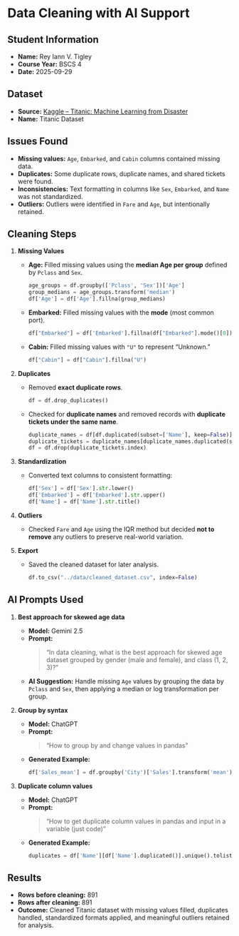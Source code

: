 # Data Cleaning with AI Support

## Student Information

- **Name:** Rey Iann V. Tigley
- **Course Year:** BSCS 4
- **Date:** 2025-09-29

## Dataset

- **Source:** [Kaggle – Titanic: Machine Learning from Disaster](https://www.kaggle.com/c/titanic)
- **Name:** Titanic Dataset

## Issues Found

- **Missing values:** `Age`, `Embarked`, and `Cabin` columns contained missing data.
- **Duplicates:** Some duplicate rows, duplicate names, and shared tickets were found.
- **Inconsistencies:** Text formatting in columns like `Sex`, `Embarked`, and `Name` was not standardized.
- **Outliers:** Outliers were identified in `Fare` and `Age`, but intentionally retained.

## Cleaning Steps

1. **Missing Values**

   - **Age:** Filled missing values using the **median Age per group** defined by `Pclass` and `Sex`.
     ```python
     age_groups = df.groupby(['Pclass', 'Sex'])['Age']
     group_medians = age_groups.transform('median')
     df['Age'] = df['Age'].fillna(group_medians)
     ```
   - **Embarked:** Filled missing values with the **mode** (most common port).
     ```python
     df["Embarked"] = df['Embarked'].fillna(df["Embarked"].mode()[0])
     ```
   - **Cabin:** Filled missing values with `"U"` to represent “Unknown.”
     ```python
     df["Cabin"] = df["Cabin"].fillna("U")
     ```

2. **Duplicates**

   - Removed **exact duplicate rows**.
     ```python
     df = df.drop_duplicates()
     ```
   - Checked for **duplicate names** and removed records with **duplicate tickets under the same name**.
     ```python
     duplicate_names = df[df.duplicated(subset=['Name'], keep=False)]
     duplicate_tickets = duplicate_names[duplicate_names.duplicated(subset=['Ticket'], keep=False)]
     df = df.drop(duplicate_tickets.index)
     ```

3. **Standardization**

   - Converted text columns to consistent formatting:
     ```python
     df['Sex'] = df['Sex'].str.lower()
     df['Embarked'] = df['Embarked'].str.upper()
     df['Name'] = df['Name'].str.title()
     ```

4. **Outliers**

   - Checked `Fare` and `Age` using the IQR method but decided **not to remove** any outliers to preserve real-world variation.

5. **Export**
   - Saved the cleaned dataset for later analysis.
     ```python
     df.to_csv("../data/cleaned_dataset.csv", index=False)
     ```

## AI Prompts Used

1. **Best approach for skewed age data**

   - **Model:** Gemini 2.5
   - **Prompt:**
     > “In data cleaning, what is the best approach for skewed age dataset grouped by gender (male and female), and class (1, 2, 3)?”
   - **AI Suggestion:** Handle missing `Age` values by grouping the data by `Pclass` and `Sex`, then applying a median or log transformation per group.

2. **Group by syntax**

   - **Model:** ChatGPT
   - **Prompt:**
     > “How to group by and change values in pandas”
   - **Generated Example:**
     ```python
     df['Sales_mean'] = df.groupby('City')['Sales'].transform('mean')
     ```

3. **Duplicate column values**
   - **Model:** ChatGPT
   - **Prompt:**
     > “How to get duplicate column values in pandas and input in a variable (just code)”
   - **Generated Example:**
     ```python
     duplicates = df['Name'][df['Name'].duplicated()].unique().tolist()
     ```

## Results

- **Rows before cleaning:** 891
- **Rows after cleaning:** 891
- **Outcome:** Cleaned Titanic dataset with missing values filled, duplicates handled, standardized formats applied, and meaningful outliers retained for analysis.
